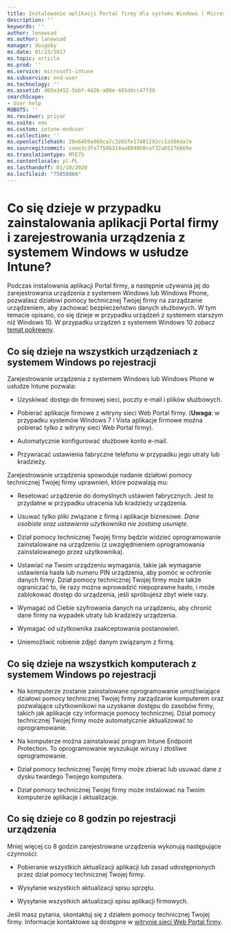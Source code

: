 ```yaml
---
title: Instalowanie aplikacji Portal firmy dla systemu Windows | Microsoft Docs
description: ''
keywords: ''
author: lenewsad
ms.author: lanewsad
manager: dougeby
ms.date: 01/23/2017
ms.topic: article
ms.prod: ''
ms.service: microsoft-intune
ms.subservice: end-user
ms.technology: ''
ms.assetid: d65e3452-5bbf-4d26-a06e-401ddcc47f39
searchScope:
- User help
ROBOTS: ''
ms.reviewer: priyar
ms.suite: ems
ms.custom: intune-enduser
ms.collection: ''
ms.openlocfilehash: 28e64b9a860ca7c3265fe17401292cc1a508da7e
ms.sourcegitcommit: caee3c3fa77586314aa8040b0caf32a0527b669e
ms.translationtype: MTE75
ms.contentlocale: pl-PL
ms.lasthandoff: 01/10/2020
ms.locfileid: "75858866"
---
```

# <a name="what-happens-if-you-install-the-company-portal-app-and-enroll-your-windows-device-in-intune"></a>Co się dzieje w przypadku zainstalowania aplikacji Portal firmy i zarejestrowania urządzenia z systemem Windows w usłudze Intune?

Podczas instalowania aplikacji Portal firmy, a następnie używania jej do zarejestrowania urządzenia z systemem Windows lub Windows Phone, pozwalasz działowi pomocy technicznej Twojej firmy na zarządzanie urządzeniem, aby zachować bezpieczeństwo danych służbowych. W tym temacie opisano, co się dzieje w przypadku urządzeń z systemem starszym niż Windows 10. W przypadku urządzeń z systemem Windows 10 zobacz [temat pokrewny](about-cp-app-for-windows-10.md).  

## <a name="what-happens-to-all-windows-devices-after-enrollment"></a>Co się dzieje na wszystkich urządzeniach z systemem Windows po rejestracji
Zarejestrowanie urządzenia z systemem Windows lub Windows Phone w usłudze Intune pozwala:

- Uzyskiwać dostęp do firmowej sieci, poczty e-mail i plików służbowych.

- Pobierać aplikacje firmowe z witryny sieci Web Portal firmy. (__Uwaga__: w przypadku systemów Windows 7 i Vista aplikacje firmowe można pobierać tylko z witryny sieci Web Portal firmy).

- Automatycznie konfigurować służbowe konto e-mail.

- Przywracać ustawienia fabryczne telefonu w przypadku jego utraty lub kradzieży.

Zarejestrowanie urządzenia spowoduje nadanie działowi pomocy technicznej Twojej firmy uprawnień, które pozwalają mu:

- Resetować urządzenie do domyślnych ustawień fabrycznych. Jest to przydatne w przypadku utracenia lub kradzieży urządzenia.

- Usuwać tylko pliki związane z firmą i aplikacje biznesowe. *Dane osobiste oraz ustawienia użytkownika nie zostaną usunięte.*

- Dział pomocy technicznej Twojej firmy będzie widzieć oprogramowanie zainstalowane na urządzeniu (z uwzględnieniem oprogramowania zainstalowanego przez użytkownika).

- Ustawiać na Twoim urządzeniu wymagania, takie jak wymaganie ustawienia hasła lub numeru PIN urządzenia, aby pomóc w ochronie danych firmy. Dział pomocy technicznej Twojej firmy może także ograniczać to, ile razy można wprowadzić niepoprawne hasło, i może zablokować dostęp do urządzenia, jeśli spróbujesz zbyt wiele razy.

- Wymagać od Ciebie szyfrowania danych na urządzeniu, aby chronić dane firmy na wypadek utraty lub kradzieży urządzenia.

- Wymagać od użytkownika zaakceptowania postanowień.

- Uniemożliwić robienie zdjęć danym związanym z firmą.

## <a name="what-happens-to-all-windows-pcs-after-enrollment"></a>Co się dzieje na wszystkich komputerach z systemem Windows po rejestracji

- Na komputerze zostanie zainstalowane oprogramowanie umożliwiające działowi pomocy technicznej Twojej firmy zarządzanie komputerem oraz pozwalające użytkownikowi na uzyskanie dostępu do zasobów firmy, takich jak aplikacje czy informacje pomocy technicznej. Dział pomocy technicznej Twojej firmy może automatycznie aktualizować to oprogramowanie.

- Na komputerze można zainstalować program Intune Endpoint Protection. To oprogramowanie wyszukuje wirusy i złośliwe oprogramowanie.

- Dział pomocy technicznej Twojej firmy może zbierać lub usuwać dane z dysku twardego Twojego komputera.

- Dział pomocy technicznej Twojej firmy może instalować na Twoim komputerze aplikacje i aktualizacje.

## <a name="what-happens-every-eight-hours-after-device-enrollment"></a>Co się dzieje co 8 godzin po rejestracji urządzenia

Mniej więcej co 8 godzin zarejestrowane urządzenia wykonują następujące czynności:

- Pobieranie wszystkich aktualizacji aplikacji lub zasad udostępnionych przez dział pomocy technicznej Twojej firmy.

- Wysyłanie wszystkich aktualizacji spisu sprzętu.

- Wysyłanie wszystkich aktualizacji spisu aplikacji firmowych.

Jeśli masz pytania, skontaktuj się z działem pomocy technicznej Twojej firmy. Informacje kontaktowe są dostępne w [witrynie sieci Web Portal firmy](https://go.microsoft.com/fwlink/?linkid=2010980).
